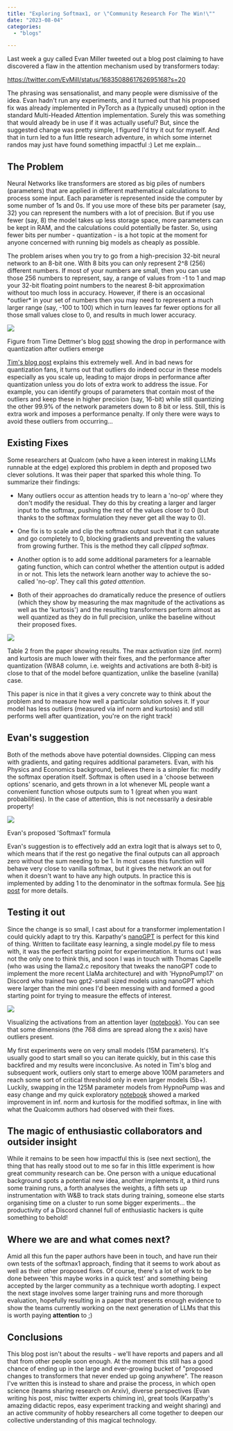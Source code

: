 ```yaml
---
title: "Exploring Softmax1, or \"Community Research For The Win!\""
date: "2023-08-04"
categories:
  - "blogs"

---
```


Last week a guy called Evan Miller tweeted out a blog post claiming to have discovered a flaw in the attention mechanism used by transformers today:

https://twitter.com/EvMill/status/1683508861762695168?s=20

The phrasing was sensationalist, and many people were dismissive of the idea. Evan hadn't run any experiments, and it turned out that his proposed fix was already implemented in PyTorch as a (typically unused) option in the standard Multi-Headed Attention implementation. Surely this was something that would already be in use if it was actually useful? But, since the suggested change was pretty simple, I figured I'd try it out for myself. And that in turn led to a fun little research adventure, in which some internet randos may just have found something impactful :) Let me explain...

## The Problem

Neural Networks like transformers are stored as big piles of numbers (parameters) that are applied in different mathematical calculations to process some input. Each parameter is represented inside the computer by some number of 1s and 0s. If you use more of these bits per parameter (say, 32) you can represent the numbers with a lot of precision. But if you use fewer (say, 8) the model takes up less storage space, more parameters can be kept in RAM, and the calculations could potentially be faster. So, using fewer bits per number - quantization - is a hot topic at the moment for anyone concerned with running big models as cheaply as possible.

The problem arises when you try to go from a high-precision 32-bit neural network to an 8-bit one. With 8 bits you can only represent 2^8 (256) different numbers. If most of your numbers are small, then you can use those 256 numbers to represent, say, a range of values from -1 to 1 and map your 32-bit floating point numbers to the nearest 8-bit approximation without too much loss in accuracy. However, if there is an occasional \*outlier\* in your set of numbers then you may need to represent a much larger range (say, -100 to 100) which in turn leaves far fewer options for all those small values close to 0, and results in much lower accuracy.

![](https://lh5.googleusercontent.com/TDrTlopijg4gvi2tTjPsMNLO23wcTJvhnYfc3WHszjtk5nsUgPQUxWOY5vyJysAomfhvbhgjhXP94sKT9v898vP53WW9ptb_itIpQ92xmkdfL7VHdY7cS1ldLpxh3parcz-lIdNgKL3NoxVXikqLfB0)

Figure from Time Dettmer's blog [post](https://timdettmers.com/2022/08/17/llm-int8-and-emergent-features/) showing the drop in performance with quantization after outliers emerge

[Tim's blog post](https://timdettmers.com/2022/08/17/llm-int8-and-emergent-features/) explains this extremely well. And in bad news for quantization fans, it turns out that outliers do indeed occur in these models especially as you scale up, leading to major drops in performance after quantization unless you do lots of extra work to address the issue. For example, you can identify groups of parameters that contain most of the outliers and keep these in higher precision (say, 16-bit) while still quantizing the other 99.9% of the network parameters down to 8 bit or less. Still, this is extra work and imposes a performance penalty. If only there were ways to avoid these outliers from occurring...

## Existing Fixes

Some researchers at Qualcom (who have a keen interest in making LLMs runnable at the edge) explored this problem in depth and proposed two clever solutions. It was their paper that sparked this whole thing. To summarize their findings:

- Many outliers occur as attention heads try to learn a 'no-op' where they don't modify the residual. They do this by creating a larger and larger input to the softmax, pushing the rest of the values closer to 0 (but thanks to the softmax formulation they never get all the way to 0).

- One fix is to scale and clip the softmax output such that it can saturate and go completely to 0, blocking gradients and preventing the values from growing further. This is the method they call _clipped softmax_.

- Another option is to add some additional parameters for a learnable gating function, which can control whether the attention output is added in or not. This lets the network learn another way to achieve the so-called 'no-op'. They call this _gated attention_.

- Both of their approaches do dramatically reduce the presence of outliers (which they show by measuring the max magnitude of the activations as well as the 'kurtosis') and the resulting transformers perform almost as well quantized as they do in full precision, unlike the baseline without their proposed fixes.

![](https://datasciencecastnethome.files.wordpress.com/2023/08/image.png?w=631)

Table 2 from the paper showing results. The max activation size (inf. norm) and kurtosis are much lower with their fixes, and the performance after quantization (W8A8 column, i.e. weights and activations are both 8-bit) is close to that of the model before quantization, unlike the baseline (vanilla) case.

This paper is nice in that it gives a very concrete way to think about the problem and to measure how well a particular solution solves it. If your model has less outliers (measured via inf norm and kurtosis) and still performs well after quantization, you're on the right track!

## Evan's suggestion

Both of the methods above have potential downsides. Clipping can mess with gradients, and gating requires additional parameters. Evan, with his Physics and Economics background, believes there is a simpler fix: modify the softmax operation itself. Softmax is often used in a 'choose between options' scenario, and gets thrown in a lot whenever ML people want a convenient function whose outputs sum to 1 (great when you want probabilities). In the case of attention, this is not necessarily a desirable property!

![](https://datasciencecastnethome.files.wordpress.com/2023/08/image-1.png?w=633)

Evan's proposed 'Softmax1' formula

Evan's suggestion is to effectively add an extra logit that is always set to 0, which means that if the rest go negative the final outputs can all approach zero without the sum needing to be 1. In most cases this function will behave very close to vanilla softmax, but it gives the network an out for when it doesn't want to have any high outputs. In practice this is implemented by adding 1 to the denominator in the softmax formula. See [his post](https://www.evanmiller.org/attention-is-off-by-one.html) for more details.

## Testing it out

Since the change is so small, I cast about for a transformer implementation I could quickly adapt to try this. Karpathy's [nanoGPT](https://github.com/karpathy/nanoGPT) is perfect for this kind of thing. Written to facilitate easy learning, a single model.py file to mess with, it was the perfect starting point for experimentation. It turns out I was not the only one to think this, and soon I was in touch with Thomas Capelle (who was using the llama2.c repository that tweaks the nanoGPT code to implement the more recent LlaMa architecture) and with 'HypnoPump17' on Discord who trained two gpt2-small sized models using nanoGPT which were larger than the mini ones I'd been messing with and formed a good starting point for trying to measure the effects of interest.

![](https://datasciencecastnethome.files.wordpress.com/2023/08/image-2.png?w=1024)

Visualizing the activations from an attention layer ([notebook](https://colab.research.google.com/drive/1DExSfbVVxP34RfSlSiNt25eexpmq4Vrc?usp=sharing)). You can see that some dimensions (the 768 dims are spread along the x axis) have outliers present.

My first experiments were on very small models (15M parameters). It's usually good to start small so you can iterate quickly, but in this case this backfired and my results were inconclusive. As noted in Tim's blog and subsequent work, outliers only start to emerge above 100M parameters and reach some sort of critical threshold only in even larger models (5b+). Luckily, swapping in the 125M parameter models from HypnoPump was and easy change and my quick exploratory [notebook](https://colab.research.google.com/drive/1DExSfbVVxP34RfSlSiNt25eexpmq4Vrc?usp=sharing) showed a marked improvement in inf. norm and kurtosis for the modified softmax, in line with what the Qualcomm authors had observed with their fixes.

## The magic of enthusiastic collaborators and outsider insight

While it remains to be seen how impactful this is (see next section), the thing that has really stood out to me so far in this little experiment is how great community research can be. One person with a unique educational background spots a potential new idea, another implements it, a third runs some training runs, a forth analyses the weights, a fifth sets up instrumentation with W&B to track stats during training, someone else starts organising time on a cluster to run some bigger experiments... the productivity of a Discord channel full of enthusiastic hackers is quite something to behold!

## Where we are and what comes next?

Amid all this fun the paper authors have been in touch, and have run their own tests of the softmax1 approach, finding that it seems to work about as well as their other proposed fixes. Of course, there's a lot of work to be done between 'this maybe works in a quick test' and something being accepted by the larger community as a technique worth adopting. I expect the next stage involves some larger training runs and more thorough evaluation, hopefully resulting in a paper that presents enough evidence to show the teams currently working on the next generation of LLMs that this is worth paying **attention** to ;)

## Conclusions

This blog post isn't about the results - we'll have reports and papers and all that from other people soon enough. At the moment this still has a good chance of ending up in the large and ever-growing bucket of "proposed changes to transformers that never ended up going anywhere". The reason I've written this is instead to share and praise the process, in which open science (teams sharing research on Arxiv), diverse perspectives (Evan writing his post, misc twitter experts chiming in), great tools (Karpathy's amazing didactic repos, easy experiment tracking and weight sharing) and an active community of hobby researchers all come together to deepen our collective understanding of this magical technology.
